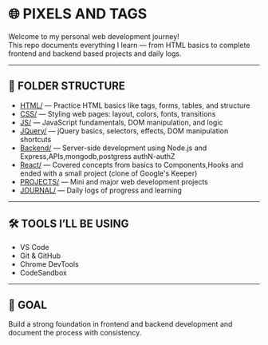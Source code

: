 # 🌐 PIXELS AND TAGS

Welcome to my personal web development journey!  
This repo documents everything I learn — from HTML basics to complete frontend and backend based projects and daily logs.

---

## 📁 FOLDER STRUCTURE

- [HTML/](https://github.com/RohankumarReddy/pixels-and-tags/tree/main/1%29HTML) — Practice HTML basics like tags, forms, tables, and structure  
- [CSS/](https://github.com/RohankumarReddy/pixels-and-tags/tree/main/2%29CSS) — Styling web pages: layout, colors, fonts, transitions  
- [JS/](https://github.com/RohankumarReddy/pixels-and-tags/tree/main/3%29JS) — JavaScript fundamentals, DOM manipulation, and logic  
- [JQuery/](https://github.com/RohankumarReddy/pixels-and-tags/tree/main/5%29JQuery) — jQuery basics, selectors, effects, DOM manipulation shortcuts  
- [Backend/](https://github.com/RohankumarReddy/pixels-and-tags/tree/main/05-backend) — Server-side development using Node.js and Express,APIs,mongodb,postgress authN-authZ
- [React/](https://github.com/RohankumarReddy/pixels-and-tags/tree/main/06-react) — Covered concepts from basics to Components,Hooks and ended with a small project (clone of Google's Keeper)
- [PROJECTS/](https://github.com/RohankumarReddy/pixels-and-tags/tree/main/4%29PROJECTS) — Mini and major web development projects  
- [JOURNAL/](https://github.com/RohankumarReddy/pixels-and-tags/tree/main/JOURNAL) — Daily logs of progress and learning  


---

## 🛠️ TOOLS I’LL BE USING

- VS Code  
- Git & GitHub  
- Chrome DevTools  
- CodeSandbox
   

---

## 🎯 GOAL

Build a strong foundation in frontend and backend development and document the process with consistency.
